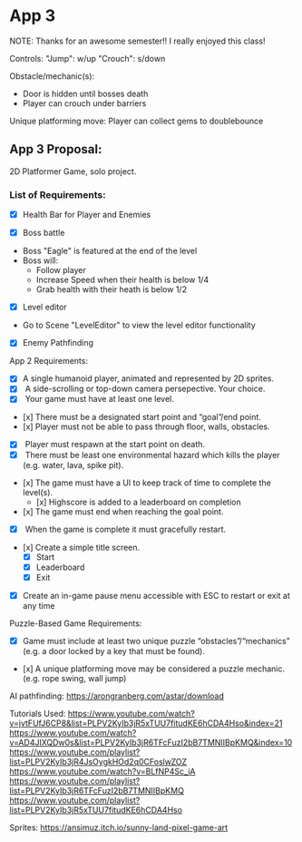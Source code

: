 # App 3
NOTE: Thanks for an awesome semester!! I really enjoyed this class!

Controls:
"Jump": w/up
"Crouch": s/down

Obstacle/mechanic(s):
- Door is hidden until bosses death
- Player can crouch under barriers

Unique platforming move:
Player can collect gems to doublebounce

## App 3 Proposal:
2D Platformer Game, solo project.

### List of Requirements:

- [x] Health Bar for Player and Enemies

- [x] Boss battle
- Boss "Eagle" is featured at the end of the level
- Boss will:
    - Follow player
    - Increase Speed when their health is below 1/4
    - Grab health with their heath is below 1/2

- [x] Level editor
- Go to Scene "LevelEditor" to view the level editor functionality

- [x] Enemy Pathfinding

App 2 Requirements:
- [x] A single humanoid player, animated and represented by 2D sprites.
- [x]  A side-scrolling or top-down camera persepective. Your choice.
- [x]  Your game must have at least one level.
- [x] There must be a designated start point and “goal”/end point.
- [x] Player must not be able to pass through floor, walls, obstacles.
- [x]  Player must respawn at the start point on death.
- [x]  There must be least one environmental hazard which kills the player (e.g. water, lava, spike pit).
- [x] The game must have a UI to keep track of time to complete the level(s).
    - [x] Highscore is added to a leaderboard on completion
- [x] The game must end when reaching the goal point.
- [x]  When the game is complete it must gracefully restart.
- [x] Create a simple title screen.
    - [x] Start
    - [x] Leaderboard
    - [x] Exit
- [x] Create an in-game pause menu accessible with ESC to restart or exit at any time

Puzzle-Based Game Requirements:
- [x] Game must include at least two unique puzzle “obstacles”/“mechanics” (e.g. a door locked by a key that must be found).
- [x] A unique platforming move may be considered a puzzle mechanic. (e.g. rope swing, wall jump)

AI pathfinding:
https://arongranberg.com/astar/download

Tutorials Used:
https://www.youtube.com/watch?v=jvtFUfJ6CP8&list=PLPV2KyIb3jR5xTUU7fitudKE6hCDA4Hso&index=21
https://www.youtube.com/watch?v=AD4JIXQDw0s&list=PLPV2KyIb3jR6TFcFuzI2bB7TMNIIBpKMQ&index=10
https://www.youtube.com/playlist?list=PLPV2KyIb3jR4JsOygkHOd2q0CFoslwZOZ
https://www.youtube.com/watch?v=BLfNP4Sc_iA
https://www.youtube.com/playlist?list=PLPV2KyIb3jR6TFcFuzI2bB7TMNIIBpKMQ
https://www.youtube.com/playlist?list=PLPV2KyIb3jR5xTUU7fitudKE6hCDA4Hso

Sprites:
https://ansimuz.itch.io/sunny-land-pixel-game-art
